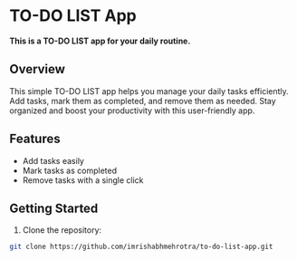 # TO-DO LIST App

**This is a TO-DO LIST app for your daily routine.**

## Overview

This simple TO-DO LIST app helps you manage your daily tasks efficiently. Add tasks, mark them as completed, and remove them as needed. Stay organized and boost your productivity with this user-friendly app.

## Features

- Add tasks easily
- Mark tasks as completed
- Remove tasks with a single click

## Getting Started

1. Clone the repository:

```bash
git clone https://github.com/imrishabhmehrotra/to-do-list-app.git
